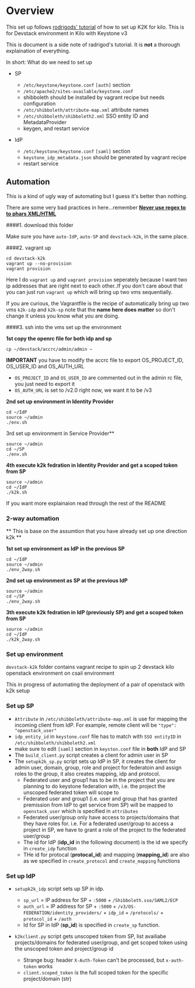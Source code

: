 # Overview
This set up follows [rodrigods' tutorial](http://blog.rodrigods.com/it-is-time-to-play-with-keystone-to-keystone-federation-in-kilo/) of how to set up K2K for kilo. This is for Devstack environment in Kilo with Keystone v3

This is document is a side note of radrigod's tutorial. It is **not** a thorough explaination of everything. 

In short: What do we need to set up 

* SP
  * `/etc/keystone/keystone.conf` `[auth]` section
  * `/etc/apache2/sites-available/keystone.conf`
  * shibboleth should be installed by vagrant recipe but needs configuration
  * `/etc/shibboleth/attribute-map.xml` attribute names
  * `/etc/shibboleth/shibboleth2.xml` SSO entity ID and MetadataProvider
  * keygen, and restart service
  
* IdP 
  * `/etc/keystone/keystone.conf` `[saml]` section
  * `keystone_idp_metadata.json` should be generated by vagrant recipe
  * restart service

## **Automation** 

This is a kind of ugly way of automating but I guess it's better than nothing.

There are some very bad practices in here...remember [**Never use regex to to phars XML/HTML**](http://stackoverflow.com/questions/1732348/regex-match-open-tags-except-xhtml-self-contained-tags)

####1. download this folder

Make sure you have `auto-IdP`, `auto-SP` and `devstack-k2k`, in the same place. 

####2. vagrant up

```
cd devstack-k2k
vagrant up --no-provision
vagrant provision
```

Here I do `vagrant up` and `vagrant provision` seperately because I want two ip addresses that are right next to each other..If you don't care about that you can just run `vagrant up` which will bring up two vms sequentially.

If you are curious, the Vagrantfile is the recipe of automatically bring up two vms `k2k-idp` and `k2k-sp` note that the **name here does matter** so don't change it unless you know what you are doing. 

####3. ssh into the vms set up the environment

**1st copy the openrc file for **both** idp and sp**

```
cp ~/devstack/accrc/admin/admin ~
```

**IMPORTANT** you have to modify the accrc file to export OS_PROJECT_ID, OS_USER_ID and OS_AUTH_URL

* `OS_PROJECT_ID` and `OS_USER_ID` are commented out in the admin rc file, you just need to export it
* `OS_AUTH_URL` is set to /v2.0 right now, we want it to be /v3

**2nd set up environment in Identity Provider**

```
cd ~/IdP
source ~/admin
./env.sh
```

3rd set up environment in Service Provider**

```
source ~/admin
cd ~/SP
./env.sh
```

**4th execute k2k fedration in Identity Provider and get a scoped token from SP** 

```
source ~/admin
cd ~/IdP
./k2k.sh
```

If you want more explainaion read through the rest of the README 

### 2-way automation

** This is base on the assumtion that you have already set up one direction k2k ** 

**1st set up environment as IdP in the previous SP**

```
cd ~/IdP
source ~/admin
./env_2way.sh
```

**2nd set up environment as SP at the previous IdP**

```
source ~/admin
cd ~/SP
./env_2way.sh
```


**3th execute k2k fedration in IdP (previously SP) and get a scoped token from SP**

```
source ~/admin
cd ~/IdP
./k2k_2way.sh
```

### Set up environment

`devstack-k2k` folder contains vagrant recipe to spin up 2 devstack kilo openstack environment on csail environment 

This in progress of automating the deployment of a pair of openstack with k2k setup

### Set up SP 
* `Attribute` in `/etc/shibboleth/attribute-map.xml` is use for mapping the incoming client from IdP. For example, remote client will be `"type": "openstack_user"`
* `idp_entity_id` in `keystone.conf` file has to match with `SSO entityID` in `/etc/shibboleth/shibboleth2.xml` 
* make sure to edit `[saml]` section in `keyston.conf` file in **both** IdP and SP
* The `build_client.py` script creates a client for admin user in SP
* The `setupk2k_sp.py` script sets up IdP in SP, it creates the client for admin user, domain, group, role and project for federatoin and assign roles to the group, it also creates mapping, idp and protocol.
  * Federated user and group1 has to be in the project that you are planning to do keystone federation with, i.e. the project the unscoped federated token will scope to
  * Federated user and group1 (i.e. user and group that has granted premission from IdP to get service from SP) will be mapped to `openstack_user` which is specified in `attributes` 
  * Federated user/group only have access to projects/domains that they have roles for. i.e. For a federated user/group to access a project in SP, we have to grant a role of the project to the federated user/group
  * The id for IdP (**idp_id** in the following document) is the id we specify in `create_idp` function 
  * THe id for protocal (**protocal_id**) and mapping (**mapping_id**) are also as we specified in `create_protocol` and `create_mapping` functions

### Set up IdP 
* `setupk2k_idp` script sets up SP in idp. 
  * `sp_url` = IP address for SP + `:5000` + `/Shibboleth.sso/SAML2/ECP`
  * `auth_url` = IP address for SP + `:5000` + `/v3/OS-FEDERATION/identity_providers/` + `idp_id` + `/protocols/` + `protocol_id` + `/auth`
  * Id for SP in IdP (**sp_id**) is specified in `create_sp` function.
  
* `k2kclient.py` script gets unscoped token from SP, list availiabe projects/domains for federated user/group, and get scoped token using the unscoped token and project/group id
  * Strange bug: header `X-Auth-Token` can't be processed, but `x-auth-token` works 
  * `client.scoped_token` is the full scoped token for the specific project/domain (str)

